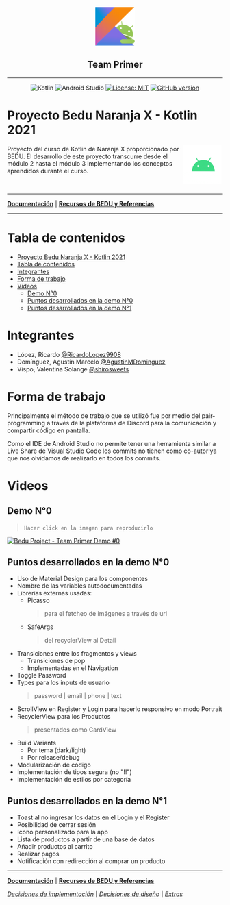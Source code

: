 <div align="center">

<img src="assets/android-kotlin.png" height="90">

## Team Primer

---

![Kotlin](https://img.shields.io/badge/-Kotlin-05122A?style=flat&logo=kotlin)
![Android Studio](https://img.shields.io/badge/-Android_Studio-05122A?style=flat&logo=android-studio)
[![License: MIT](https://img.shields.io/badge/License-MIT-yellow.svg)](https://opensource.org/licenses/MIT)
[![GitHub version](https://badge.fury.io/gh/shirosweets%2FProyecto-Bedu-Naranja-Kotlin.svg)](https://badge.fury.io/gh/shirosweets%2FProyecto-Bedu-Naranja-Kotlin)

</div>

# Proyecto Bedu Naranja X - Kotlin 2021

> <div style="text-align: justify;">

<img src="assets/android.gif" align="right" height="90" hspace="3">

<p>
Proyecto del curso de Kotlin de Naranja X proporcionado por BEDU. El desarrollo de este proyecto transcurre desde el módulo 2 hasta el módulo 3 implementando los conceptos aprendidos durante el curso.
</p>

&nbsp;

---

**[Documentación](documents/root.md)** | **[Recursos de BEDU y Referencias](documents/resources.md)**

---

# Tabla de contenidos

- [Proyecto Bedu Naranja X - Kotlin 2021](#proyecto-bedu-naranja-x---kotlin-2021)
- [Tabla de contenidos](#tabla-de-contenidos)
- [Integrantes](#integrantes)
- [Forma de trabajo](#forma-de-trabajo)
- [Videos](#videos)
  - [Demo N°0](#demo-n0)
  - [Puntos desarrollados en la demo N°0](#puntos-desarrollados-en-la-demo-n0)
  - [Puntos desarrollados en la demo N°1](#puntos-desarrollados-en-la-demo-n1)

# Integrantes

* López, Ricardo [@RicardoLopez9908](https://github.com/RicardoLopez9908)
* Domínguez, Agustín Marcelo [@AgustinMDominguez](https://github.com/AgustinMDominguez)
* Vispo, Valentina Solange [@shirosweets](https://github.com/shirosweets)

# Forma de trabajo
Principalmente el método de trabajo que se utilizó fue por medio del pair-programming a través de la plataforma de Discord para la comunicación y compartir código en pantalla.

Como el IDE de Android Studio no permite tener una herramienta similar a Live Share de Visual Studio Code los commits no tienen como co-autor ya que nos olvidamos de realizarlo en todos los commits.

# Videos

## Demo N°0

> `Hacer click en la imagen para reproducirlo`

[![Bedu Project - Team Primer Demo #0](https://img.youtube.com/vi/HByUtwHdyWo/0.jpg)](https://www.youtube.com/watch?v=HByUtwHdyWo)

## Puntos desarrollados en la demo N°0

* Uso de Material Design para los componentes
* Nombre de las variables autodocumentadas
* Librerías externas usadas:
  * Picasso
    > para el fetcheo de imágenes a través de url
  * SafeArgs
    > del recyclerView al Detail
* Transiciones entre los fragmentos y views
  * Transiciones de pop
  * Implementadas en el Navigation
* Toggle Password
* Types para los inputs de usuario
  > password | email | phone | text
* ScrollView en Register y Login para hacerlo responsivo en modo Portrait
* RecyclerView para los Productos
    > presentados como CardView
* Build Variants
  * Por tema (dark/light)
  * Por release/debug
* Modularización de código
* Implementación de tipos segura (no "!!")
* Implementación de estilos por categoría

## Puntos desarrollados en la demo N°1

* Toast al no ingresar los datos en el Login y el Register
* Posibilidad de cerrar sesión
* Icono personalizado para la app
* Lista de productos a partir de una base de datos
* Añadir productos al carrito
* Realizar pagos
* Notificación con redirección al comprar un producto

---

**[Documentación](documents/root.md)** | **[Recursos de BEDU y Referencias](documents/resources.md)**

*[Decisiones de implementación](documents/implementation.md)* | *[Decisiones de diseño](documents/design.md)* | *[Extras](documents/extras.md)*
